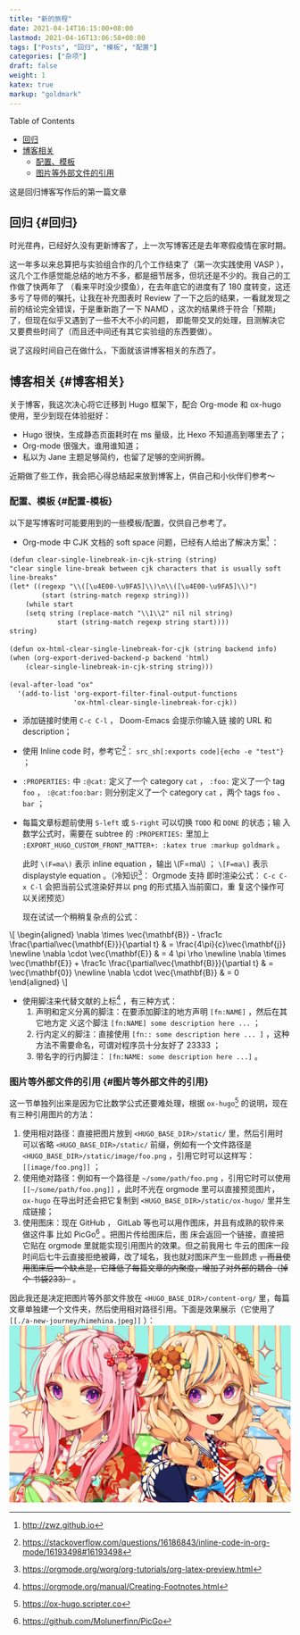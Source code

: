 ```yaml
---
title: "新的旅程"
date: 2021-04-14T16:15:00+08:00
lastmod: 2021-04-16T13:06:58+08:00
tags: ["Posts", "回归", "模板", "配置"]
categories: ["杂项"]
draft: false
weight: 1
katex: true
markup: "goldmark"
---
```


<div class="ox-hugo-toc toc">
<div></div>

<div class="heading">Table of Contents</div>

- [回归](#回归)
- [博客相关](#博客相关)
    - [配置、模板](#配置-模板)
    - [图片等外部文件的引用](#图片等外部文件的引用)

</div>
<!--endtoc-->

这是回归博客写作后的第一篇文章

<!--more-->


## 回归 {#回归}

时光荏冉，已经好久没有更新博客了，上一次写博客还是去年寒假疫情在家时期。

这一年多以来总算把与实验组合作的几个工作结束了（第一次实践使用 VASP ），这几个工作感觉能总结的地方不多，都是细节居多，但坑还是不少的。我自己的工作做了快两年了
（看来平时没少摸鱼），在去年底它的进度有了 180 度转变，这还多亏了导师的嘱托，让我在补充图表时 Review 了一下之后的结果，一看就发现之前的结论完全错误，于是重新跑了一下 NAMD ，这次的结果终于符合「预期」了，但现在似乎又遇到了一些不大不小的问题，
即能带交叉的处理，目测解决它又要费些时间了（而且还中间还有其它实验组的东西要做）。

说了这段时间自己在做什么，下面就该讲博客相关的东西了。


## 博客相关 {#博客相关}

关于博客，我这次决心将它迁移到 Hugo 框架下，配合 Org-mode 和 ox-hugo 使用，至少到现在体验挺好：

-   Hugo 很快，生成静态页面耗时在 ms 量级，比 Hexo 不知道高到哪里去了；
-   Org-mode 很强大，谁用谁知道；
-   私以为 Jane 主题足够简约，也留了足够的空间折腾。

近期做了些工作，我会把心得总结起来放到博客上，供自己和小伙伴们参考～


### 配置、模板 {#配置-模板}

以下是写博客时可能要用到的一些模板/配置，仅供自己参考了。

-   Org-mode 中 CJK 文档的 soft space 问题，已经有人给出了解决方案[^fn:1] ：

<!--listend-->

```elisp
(defun clear-single-linebreak-in-cjk-string (string)
"clear single line-break between cjk characters that is usually soft line-breaks"
(let* ((regexp "\\([\u4E00-\u9FA5]\\)\n\\([\u4E00-\u9FA5]\\)")
        (start (string-match regexp string)))
    (while start
    (setq string (replace-match "\\1\\2" nil nil string)
            start (string-match regexp string start))))
string)

(defun ox-html-clear-single-linebreak-for-cjk (string backend info)
(when (org-export-derived-backend-p backend 'html)
    (clear-single-linebreak-in-cjk-string string)))

(eval-after-load "ox"
  '(add-to-list 'org-export-filter-final-output-functions
                'ox-html-clear-single-linebreak-for-cjk))
```

-   添加链接时使用 `C-c C-l` ， Doom-Emacs 会提示你输入链
    接的 URL 和 description；
-   使用 Inline code 时，参考它[^fn:2]： `src_sh[:exports code]{echo -e "test"}` ；
-   `:PROPERTIES:` 中 `:@cat:` 定义了一个 category `cat` ， `:foo:` 定义了一个 tag `foo` ，
    `:@cat:foo:bar:` 则分别定义了一个 category `cat` ，两个 tags `foo` 、 `bar` ；
-   每篇文章标题前使用 `S-left` 或 `S-right` 可以切换 `TODO` 和 `DONE` 的状态；输
    入数学公式时，需要在 subtree 的 `:PROPERTIES:` 里加上
    `:EXPORT_HUGO_CUSTOM_FRONT_MATTER+: :katex true :markup goldmark` 。

     此时 `\(F=ma\)` 表示 inline equation ，输出 \\(F=ma\\) ； `\[F=ma\]` 表示
    displaystyle equation 。（冷知识[^fn:3]： Orgmode 支持
    即时渲染公式： `C-c C-x C-l` 会把当前公式渲染好并以 png 的形式插入当前窗口，重
    复这个操作可以关闭预览）

    现在试试一个稍稍复杂点的公式：

\\[ \begin{aligned} \nabla \times \vec{\mathbf{B}} - \frac1c
\frac{\partial\vec{\mathbf{E}}}{\partial t} & = \frac{4\pi}{c}\vec{\mathbf{j}}
\newline \nabla \cdot \vec{\mathbf{E}} & = 4 \pi \rho \newline \nabla \times
\vec{\mathbf{E}} + \frac1c \frac{\partial\vec{\mathbf{B}}}{\partial t} & =
\vec{\mathbf{0}} \newline \nabla \cdot \vec{\mathbf{B}} & = 0 \end{aligned} \\]

-   使用脚注来代替文献的上标[^fn:4]
    ，有三种方式：
    1.  声明和定义分离的脚注：在要添加脚注的地方声明 `[fn:NAME]` ，然后在其它地方定
        义这个脚注 `[fn:NAME] some description here ...` ；
    2.  行内定义的脚注：直接使用 `[fn:: some description here ... ]` ，这种方法不需要命名，可谓对程序员十分友好了 23333 ；
    3.  带名字的行内脚注： `[fn:NAME: some description here ...]` 。


### 图片等外部文件的引用 {#图片等外部文件的引用}

这一节单独列出来是因为它比数学公式还要难处理，根据 `ox-hugo`[^fn:5] 的说明，现在有三种引用图片的方法：

1.  使用相对路径：直接把图片放到 `<HUGO_BASE_DIR>/static/` 里，然后引用时可以省略
    `<HUGO_BASE_DIR>/static/` 前缀，例如有一个文件路径是
    `<HUGO_BASE_DIR>/static/image/foo.png` ，引用它时可以这样写：
    `[[image/foo.png]]` ；
2.  使用绝对路径：例如有一个路径是 `~/some/path/foo.png` ，引用它时可以使用
    `[[~/some/path/foo.png]]` ，此时不光在 orgmode 里可以直接预览图片， `ox-hugo`
    在导出时还会把它复制到 `<HUGO_BASE_DIR>/static/ox-hugo/` 里并生成链接；
3.  使用图床：现在 GitHub ， GitLab 等也可以用作图床，并且有成熟的软件来做这件事
    比如 PicGo[^fn:6] 。把图片传给图床后，图
    床会返回一个链接，直接把它贴在 orgmode 里就能实现引用图片的效果。但之前我用七
    牛云的图床一段时间后七牛云直接拒绝被薅，改了域名，我也就对图床产生一些顾虑
    ~~，而且使用图床后一个缺点是，它降低了每篇文章的内聚度，增加了对外部的耦合（掉个
    书袋233）~~ 。

因此我还是决定把图片等外部文件放在 `<HUGO_BASE_DIR>/content-org/` 里，每篇文章单独建一个文件夹，然后使用相对路径引用。下面是效果展示（它使用了
`[[./a-new-journey/himehina.jpeg]]` ）：![](/ox-hugo/himehina.jpeg)

[^fn:1]: <http://zwz.github.io>
[^fn:2]: <https://stackoverflow.com/questions/16186843/inline-code-in-org-mode/16193498#16193498>
[^fn:3]: <https://orgmode.org/worg/org-tutorials/org-latex-preview.html>
[^fn:4]: <https://orgmode.org/manual/Creating-Footnotes.html>
[^fn:5]: <https://ox-hugo.scripter.co>
[^fn:6]: <https://github.com/Molunerfinn/PicGo>
